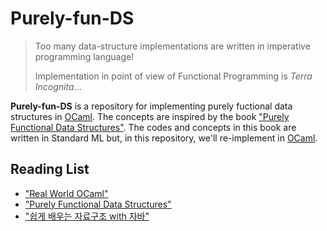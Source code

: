 # Purely-fun-DS

> Too many data-structure implementations are written in imperative programming language! 
>
> Implementation in point of view of Functional Programming is *Terra Incognita*... 

**Purely-fun-DS** is a repository for implementing purely fuctional data structures in [OCaml](https://www.ocaml.org/). The concepts are inspired by the book ["Purely Functional Data Structures"](https://www.amazon.com/Purely-Functional-Data-Structures-Okasaki/dp/0521663504). The codes and concepts in this book are written in Standard ML but, in this repository, we'll re-implement in [OCaml](https://www.ocaml.org/).

## Reading List
- ["Real World OCaml"](https://www.cambridge.org/core/books/real-world-ocaml-functional-programming-for-the-masses/052E4BCCB09D56A0FE875DD81B1ED571)
- ["Purely Functional Data Structures"](https://www.amazon.com/Purely-Functional-Data-Structures-Okasaki/dp/0521663504)
- ["쉽게 배우는 자료구조 with 자바"](https://product.kyobobook.co.kr/detail/S000001743851)